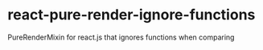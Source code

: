 # react-pure-render-ignore-functions
PureRenderMixin for react.js that ignores functions when comparing
